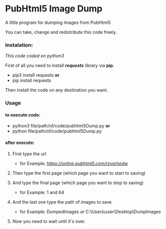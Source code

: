 # PubHtml5 Image Dump

A little program for dumping images from PubHtml5

You can take, change and redistribute this code freely.

### Instalation:
*This code coded on python3*

First of all you need to install ***requests*** library via **pip**.

  - pip3 install requests **or**
  - pip install requests

Then install the code on any destination you want.

### Usage

#### **to execute code:**

- python3 file/path/of/code/pubhtml5Dump.py **or**
- python file/path/of/code/pubhtml5Dump.py

#### **after execute:**

1. First type the url
    - for Example: *https://online.pubhtml5.com/rzva/nedw*
2. Then type the first page (which page you want to start to saving)
3. And type the final page (which page you want to stop to saving)
    - for Example: 1 and 64
4. And the last one type the path of images to save
    - for Example: DumpedImages *or* C:\Users\user\Desktop\DumpImages

5. Now you need to wait until it's over.
